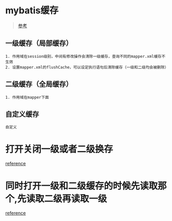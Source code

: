 # mybatis缓存
> [参考](https://juejin.cn/column/6977186563188867108)
## 一级缓存（局部缓存）
    1. 作用域在session级别，中间有修改操作会清除一级缓存，查询不同的mapper.xml缓存不生效
    2. 设置mapper.xml的flushCache，可以设定执行语句后清除缓存（一级和二级均会被删除）
## 二级缓存（全局缓存）
    1. 作用域在mapper下面
## 自定义缓存
    自定义
# 打开关闭一级或者二级换存
[reference](https://blog.csdn.net/qq_19314763/article/details/113534304)
# 同时打开一级和二级缓存的时候先读取那个,先读取二级再读取一级
[reference](https://blog.csdn.net/zzti_erlie/article/details/109562745)
